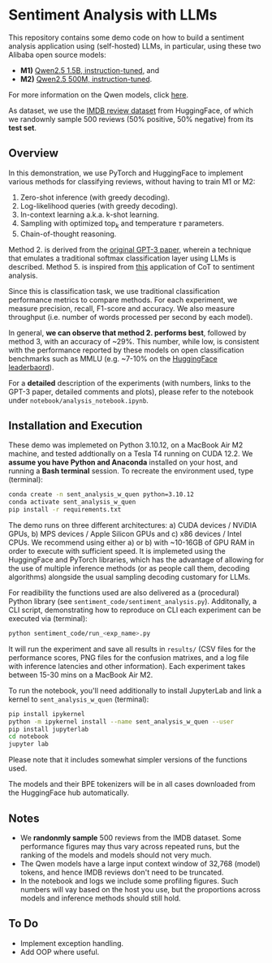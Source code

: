 # Sentiment Analysis with LLMs

This repository contains some demo code on how to build a sentiment analysis application using (self-hosted) LLMs, in particular, using these two Alibaba open source models:

- **M1)** [Qwen2.5 1.5B, instruction-tuned](https://huggingface.co/Qwen/Qwen2.5-1.5B-Instruct), and
- **M2)** [Qwen2.5 500M, instruction-tuned](https://huggingface.co/Qwen/Qwen2.5-0.5B-Instruct).

For more information on the Qwen models, click [here](https://qwenlm.github.io/blog/qwen2.5/).

As dataset, we use the [IMDB review dataset](https://huggingface.co/datasets/ajaykarthick/imdb-movie-reviews) from HuggingFace, of which we randownly sample 500 reviews (50% positive, 50% negative) from its **test set**.

## Overview

In this demonstration, we use PyTorch and HuggingFace to implement various methods for classifying reviews, without having to train M1 or M2:

1. Zero-shot inference (with greedy decoding).
2. Log-likelihood queries (with greedy decoding).
3. In-context learning a.k.a. k-shot learning.
4. Sampling with optimized $\text{top}_k$ and temperature $\tau$ parameters.
5. Chain-of-thought reasoning.

Method 2. is derived from the [original GPT-3 paper](https://arxiv.org/abs/2005.14165), wherein a technique that emulates a traditional softmax classification layer using LLMs is described. Method 5. is inspired from
[this](https://arxiv.org/pdf/2305.11255) application of CoT to sentiment analysis.

Since this is classification task, we use traditional classification performance metrics to compare methods. 
For each experiment, we measure precision, recall, F1-score and accuracy. We also measure throughput (i.e. number of words processed per second by each model).

In general, **we can observe that method 2. performs best**, followed by method 3, with an accuracy of ~29%.
This number, while low, is consistent with the performance reported by these models on open classification
benchmarks such as MMLU (e.g. ~7-10% on the [HuggingFace leaderbaord](https://huggingface.co/spaces/open-llm-leaderboard/open_llm_leaderboard)).

For a **detailed** description of the experiments (with numbers, links to the GPT-3 paper, detailed comments and plots), please refer to the notebook under `notebook/analysis_notebook.ipynb`.

## Installation and Execution

These demo was implemeted on Python 3.10.12, on a MacBook Air M2 machine, and tested addtionally on a Tesla T4 running on CUDA 12.2. We **assume you have Python and Anaconda** installed on your host, and running a **Bash terminal** session. To recreate the environment used, type (terminal):
```bash
conda create -n sent_analysis_w_quen python=3.10.12
conda activate sent_analysis_w_quen
pip install -r requirements.txt
```

The demo runs on three different architectures: a) CUDA devices / NViDIA GPUs, b) MPS devices / Apple Silicon GPUs and c) x86 devices / Intel CPUs. We recommend using either a) or b) with ~10-16GB of GPU RAM in order to execute with sufficient speed. It is implemeted using the HuggingFace and PyTorch libraries, which has the advantage of allowing for the use of multiple inference methods (or as people call them, decoding algorithms) alongside the usual sampling decoding customary for LLMs. 

For readibility the functions used are also delivered as a (procedural) Python library (see `sentiment_code/sentiment_analysis.py`). Additonally, a CLI script, demonstrating how to reproduce on CLI each experiment can be executed via (terminal):
```bash
python sentiment_code/run_<exp_name>.py
```
It will run the experiment and save all results in `results/` (CSV files for the performance scores, PNG files
for the confusion matrixes, and a log file with inference latencies and other information). Each experiment takes
between 15-30 mins on a MacBook Air M2.

To run the notebook, you'll need additionally to install JupyterLab and link a kernel to `sent_analysis_w_quen` (terminal):
```bash
pip install ipykernel
python -m ipykernel install --name sent_analysis_w_quen --user
pip install jupyterlab
cd notebook
jupyter lab
```
Please note that it includes somewhat simpler versions of the functions used.

The models and their BPE tokenizers will be in all cases downloaded from the HuggingFace hub automatically.

## Notes

- We **randonmly sample** 500 reviews from the IMDB dataset. Some performance figures may thus vary across repeated runs, but the ranking of the models and models should not very much.
- The Qwen models have a large input context window of 32,768 (model) tokens, and hence IMDB reviews don't need to
be truncated.
- In the notebook and logs we include some profiling figures. Such numbers will vay based on the host you use, but the proportions across models and inference methods should still hold.

## To Do

- Implement exception handling.
- Add OOP where useful.